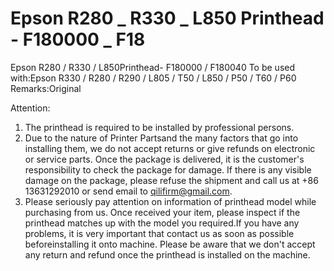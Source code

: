 # Epson R280 _ R330 _ L850 Printhead - F180000 _ F18

Epson R280 / R330 / L850Printhead- F180000 / F180040
To be used with:Epson R330 / R280 / R290 / L805 / T50 / L850 / P50 / T60 / P60
Remarks:Original

Attention:
1. The printhead is required to be installed by professional persons.
2. Due to the nature of Printer Partsand the many factors that go into installing them, we do not accept returns or give refunds on electronic or service parts. Once the package is delivered, it is the customer's responsibility to check the package for damage. If there is any visible damage on the package, please refuse the shipment and call us at +86 13631292010 or send email to qilifirm@gmail.com.
3. Please seriously pay attention on information of printhead model while purchasing from us. Once received your item, please inspect if the printhead matches up with the model you required.If you have any problems, it is very important that contact us as soon as possible beforeinstalling it onto machine. Please be aware that we don't accept any return and refund once the printhead is installed on the machine.

